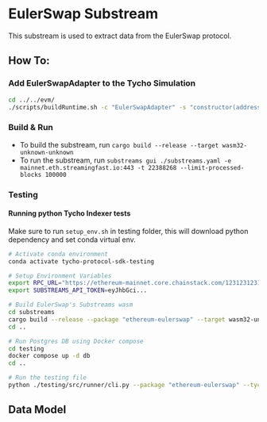 # EulerSwap Substream

This substream is used to extract data from the EulerSwap protocol.

## How To:

### Add EulerSwapAdapter to the Tycho Simulation

```bash
cd ../../evm/
./scripts/buildRuntime.sh -c "EulerSwapAdapter" -s "constructor(address,address)" -a "0xa4891c18f036f14d7975b0869d77ea7c7032e0ff,0xbc1b9f90b9d1de7ba9012e3b1ebc846aa510ca31"

```

### Build & Run

- To build the substream, run `cargo build --release --target wasm32-unknown-unknown`
- To run the substream, run `substreams gui ./substreams.yaml -e mainnet.eth.streamingfast.io:443 -t 22388268 --limit-processed-blocks 100000`

### Testing

#### Running python Tycho Indexer tests

Make sure to run `setup_env.sh` in testing folder, this will download python dependency and set conda virtual env.

```bash
# Activate conda environment
conda activate tycho-protocol-sdk-testing

# Setup Environment Variables
export RPC_URL="https://ethereum-mainnet.core.chainstack.com/123123123123" # Make sure to use an RPC that supports debug_storageRangeAt endpoint.
export SUBSTREAMS_API_TOKEN=eyJhbGci...

# Build EulerSwap's Substreams wasm
cd substreams
cargo build --release --package "ethereum-eulerswap" --target wasm32-unknown-unknown
cd ..

# Run Postgres DB using Docker compose
cd testing
docker compose up -d db
cd ..

# Run the testing file
python ./testing/src/runner/cli.py --package "ethereum-eulerswap" --tycho-logs --vm-traces
```

## Data Model


